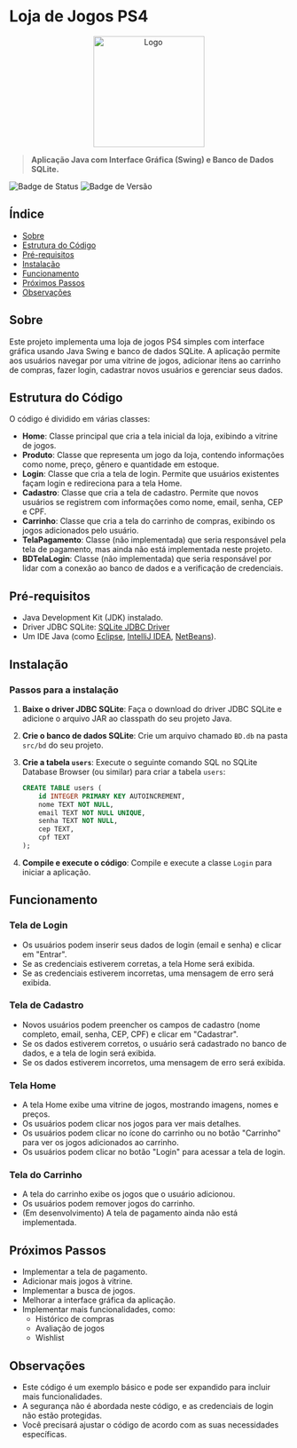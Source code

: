# **Loja de Jogos PS4**

<p align="center">
 <img src="![LogoGames](https://github.com/Richardluiz/LP-POO/assets/80009434/0669e814-8d64-4a14-aa38-1fbe9d2fda56)
" alt="Logo" width="200">

</p>

> **Aplicação Java com Interface Gráfica (Swing) e Banco de Dados SQLite.**

![Badge de Status](https://img.shields.io/badge/status-em%20desenvolvimento-brightgreen) ![Badge de Versão](https://img.shields.io/badge/vers%C3%A3o-1.0.0-blue)

## **Índice**

- [Sobre](#sobre)
- [Estrutura do Código](#estrutura-do-código)
- [Pré-requisitos](#pré-requisitos)
- [Instalação](#instalação)
- [Funcionamento](#funcionamento)
- [Próximos Passos](#próximos-passos)
- [Observações](#observações)

## **Sobre**

Este projeto implementa uma loja de jogos PS4 simples com interface gráfica usando Java Swing e banco de dados SQLite. A aplicação permite aos usuários navegar por uma vitrine de jogos, adicionar itens ao carrinho de compras, fazer login, cadastrar novos usuários e gerenciar seus dados.

## **Estrutura do Código**

O código é dividido em várias classes:

- **Home**: Classe principal que cria a tela inicial da loja, exibindo a vitrine de jogos.
- **Produto**: Classe que representa um jogo da loja, contendo informações como nome, preço, gênero e quantidade em estoque.
- **Login**: Classe que cria a tela de login. Permite que usuários existentes façam login e redireciona para a tela Home.
- **Cadastro**: Classe que cria a tela de cadastro. Permite que novos usuários se registrem com informações como nome, email, senha, CEP e CPF.
- **Carrinho**: Classe que cria a tela do carrinho de compras, exibindo os jogos adicionados pelo usuário.
- **TelaPagamento**: Classe (não implementada) que seria responsável pela tela de pagamento, mas ainda não está implementada neste projeto.
- **BDTelaLogin**: Classe (não implementada) que seria responsável por lidar com a conexão ao banco de dados e a verificação de credenciais.

## **Pré-requisitos**

- Java Development Kit (JDK) instalado.
- Driver JDBC SQLite: [SQLite JDBC Driver](https://www.sqlite.org/jdbc.html)
- Um IDE Java (como [Eclipse](https://www.eclipse.org/), [IntelliJ IDEA](https://www.jetbrains.com/idea/), [NetBeans](https://netbeans.apache.org/)).

## **Instalação**

### **Passos para a instalação**

1. **Baixe o driver JDBC SQLite**:
   Faça o download do driver JDBC SQLite e adicione o arquivo JAR ao classpath do seu projeto Java.

2. **Crie o banco de dados SQLite**:
   Crie um arquivo chamado `BD.db` na pasta `src/bd` do seu projeto.

3. **Crie a tabela `users`**:
   Execute o seguinte comando SQL no SQLite Database Browser (ou similar) para criar a tabela `users`:

    ```sql
    CREATE TABLE users (
        id INTEGER PRIMARY KEY AUTOINCREMENT,
        nome TEXT NOT NULL,
        email TEXT NOT NULL UNIQUE,
        senha TEXT NOT NULL,
        cep TEXT,
        cpf TEXT
    );
    ```

4. **Compile e execute o código**:
   Compile e execute a classe `Login` para iniciar a aplicação.

## **Funcionamento**

### **Tela de Login**

- Os usuários podem inserir seus dados de login (email e senha) e clicar em "Entrar".
- Se as credenciais estiverem corretas, a tela Home será exibida.
- Se as credenciais estiverem incorretas, uma mensagem de erro será exibida.

### **Tela de Cadastro**

- Novos usuários podem preencher os campos de cadastro (nome completo, email, senha, CEP, CPF) e clicar em "Cadastrar".
- Se os dados estiverem corretos, o usuário será cadastrado no banco de dados, e a tela de login será exibida.
- Se os dados estiverem incorretos, uma mensagem de erro será exibida.

### **Tela Home**

- A tela Home exibe uma vitrine de jogos, mostrando imagens, nomes e preços.
- Os usuários podem clicar nos jogos para ver mais detalhes.
- Os usuários podem clicar no ícone do carrinho ou no botão "Carrinho" para ver os jogos adicionados ao carrinho.
- Os usuários podem clicar no botão "Login" para acessar a tela de login.

### **Tela do Carrinho**

- A tela do carrinho exibe os jogos que o usuário adicionou.
- Os usuários podem remover jogos do carrinho.
- (Em desenvolvimento) A tela de pagamento ainda não está implementada.

## **Próximos Passos**

- Implementar a tela de pagamento.
- Adicionar mais jogos à vitrine.
- Implementar a busca de jogos.
- Melhorar a interface gráfica da aplicação.
- Implementar mais funcionalidades, como:
  - Histórico de compras
  - Avaliação de jogos
  - Wishlist

## **Observações**

- Este código é um exemplo básico e pode ser expandido para incluir mais funcionalidades.
- A segurança não é abordada neste código, e as credenciais de login não estão protegidas.
- Você precisará ajustar o código de acordo com as suas necessidades específicas.
